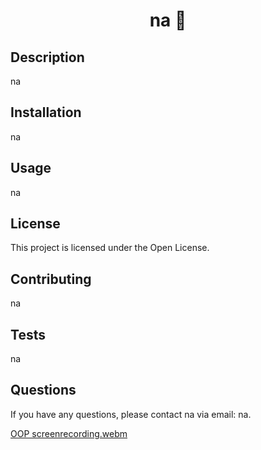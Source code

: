 
<h1 align="center">na 👋</h1> 

## Description
na

## Installation
na

## Usage
na

## License
This project is licensed under the Open License.

## Contributing
na

## Tests
na

## Questions
If you have any questions, please contact na via email: na.


[OOP screenrecording.webm](https://github.com/Simplyareed/Professional-README-Generator/assets/157844688/36cadf36-402b-4863-85ae-3fc91ec26878)
